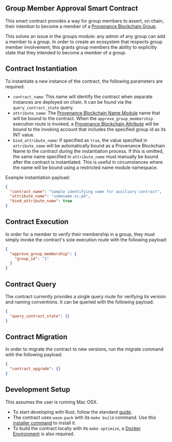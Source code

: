 ## Group Member Approval Smart Contract
This smart contract provides a way for group members to assert, on chain, their intention to become a member of a
[Provenance Blockchain Group](https://docs.cosmos.network/main/modules/group).

This solves an issue in the groups module: any admin of any group can add a member to a group.  In order to create an
ecosystem that respects group member involvement, this grants group members the ability to explicitly state that they
intended to become a member of a group.

## Contract Instantiation

To instantiate a new instance of the contract, the following parameters are required:

* `contract_name`: This name will identify the contract when separate instances are deployed on chain.  It can be found
via the `query_contract_state` query.
* `attribute_name`: The [Provenance Blockchain Name Module](https://docs.provenance.io/modules/name-module) name that 
will be bound to the contract.  When the `approve_group_membership` execution route is invoked, a
[Provenance Blockchain Attribute](https://docs.provenance.io/modules/account) will be bound to the invoking account that
includes the specified group id as its INT value.
* `bind_attribute_name`: If specified as `true`, the value specified in `attribute_name` will be automatically bound 
as a Provenance Blockchain Name to the contract during the instantiation process.  If this is omitted, the same name
specified in `attribute_name` must manually be bound after the contract is instantiated.  This is useful in circumstances
where the name will be bound using a restricted name module namespace.

Example instantiation payload:
```json
{
  "contract_name": "Sample identifying name for auxiliary contract",
  "attribute_name": "somename.sc.pb",
  "bind_attribute_name": true
}
```

## Contract Execution

In order for a member to verify their membership in a group, they must simply invoke the contract's sole execution route
with the following payload:

```json
{
  "approve_group_membership": {
    "group_id": "1"
  }
}
```

## Contract Query

The contract currently provides a single query route for verifying its version and naming conventions. It can be queried
with the following payload:

```json
{
  "query_contract_state": {}
}
```

## Contract Migration

In order to migrate the contract to new versions, run the migrate command with the following payload:

```json
{
  "contract_upgrade": {}
}
```

## Development Setup
This assumes the user is running Mac OSX.  

- To start developing with Rust, follow the standard [guide](https://www.rust-lang.org/tools/install).
- The contract uses `wasm-pack` with its `make build` command.  Use this [installer command](https://rustwasm.github.io/wasm-pack/installer/) to install it.
- To build the contract locally with its `make optimize`, a [Docker Environment](https://www.docker.com/products/docker-desktop/) is also required.

